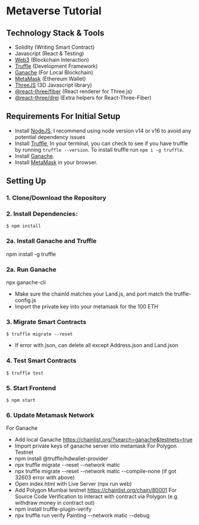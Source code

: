 # Metaverse Tutorial

## Technology Stack & Tools

- Solidity (Writing Smart Contract)
- Javascript (React & Testing)
- [Web3](https://web3js.readthedocs.io/en/v1.5.2/) (Blockchain Interaction)
- [Truffle](https://www.trufflesuite.com/docs/truffle/overview) (Development Framework)
- [Ganache](https://www.trufflesuite.com/ganache) (For Local Blockchain)
- [MetaMask](https://metamask.io/) (Ethereum Wallet)
- [ThreeJS](https://threejs.org/docs/index.html) (3D Javascript library)
- [@react-three/fiber](https://docs.pmnd.rs/react-three-fiber/getting-started/introduction) (React renderer for Three.js)
- [@react-three/drei](https://docs.pmnd.rs/drei/introduction) (Extra helpers for React-Three-Fiber)

## Requirements For Initial Setup
- Install [NodeJS](https://nodejs.org/en/), I recommend using node version v14 or v16 to avoid any potential dependency issues
- Install [Truffle](https://www.trufflesuite.com/docs/truffle/overview), In your terminal, you can check to see if you have truffle by running `truffle --version`. To install truffle run `npm i -g truffle`.
- Install [Ganache](https://www.trufflesuite.com/ganache).
- Install [MetaMask](https://metamask.io/) in your browser.

## Setting Up
### 1. Clone/Download the Repository

### 2. Install Dependencies:
`$ npm install `

### 2a. Install Ganache and Truffle
npm install -g truffle

### 2a. Run Ganache
npx ganache-cli
* Make sure the chainId matches your Land.js, and port match the truffle-config.js
* Import the private key into your metamask for the 100 ETH 

### 3. Migrate Smart Contracts
`$ truffle migrate --reset`
* If error with json, can delete all except Address.json and Land.json

### 4. Test Smart Contracts
`$ truffle test`

### 5. Start Frontend
`$ npm start`

### 6. Update Metamask Network 
For Ganache
* Add local Ganache https://chainlist.org/?search=ganache&testnets=true
* Import private keys of ganache server into metamask
For Polygon Testnet
* npm install @truffle/hdwallet-provider
* npx truffle migrate --reset --network matic
* npx truffle migrate --reset --network matic --compile-none (if got 32603 error with above)
* Open index.html with Live Server  (npx run web)
* Add Polygon Mumbai testnet https://chainlist.org/chain/80001
For Source Code Verification to interact with contract via Polygon (e.g. withdraw money in contract out)
* npm install truffle-plugin-verify
* npx truffle run verify Painting --network matic --debug
